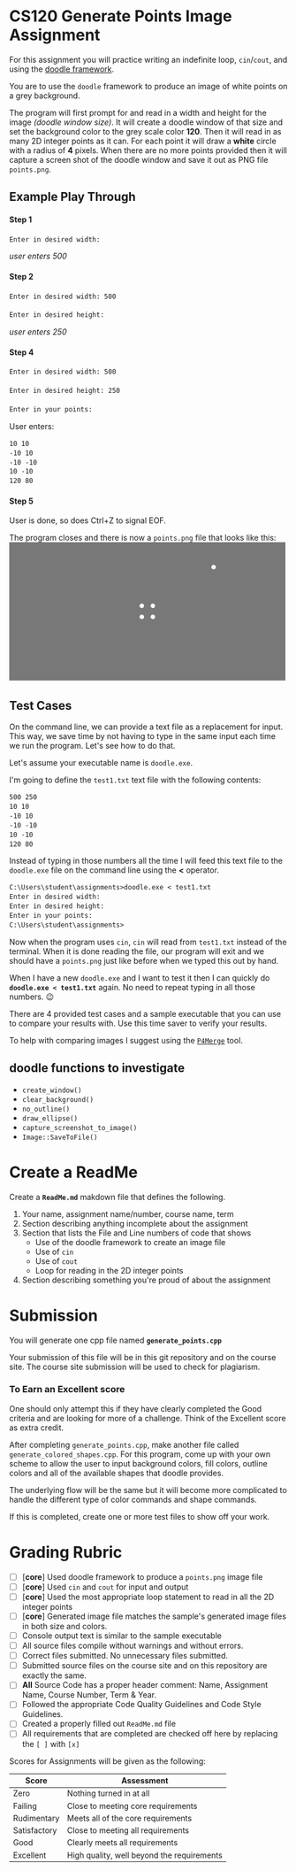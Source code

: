 # CS120 Generate Points Image Assignment

For this assignment you will practice writing an indefinite loop, `cin`/`cout`, and using the [doodle framework](https://faculty.digipen.edu/~rudy.castan/projects/doodle/0.1.0/html/index.html).

You are to use the `doodle` framework to produce an image of white points on a grey background. 

The program will first prompt for and read in a width and height for the image _(doodle window size)_. It will create a doodle window of that size and set the background color to the grey scale color **120**. Then it will read in as many 2D integer points as it can. For each point it will draw a **white** circle with a radius of **4** pixels. When there are no more points provided then it will capture a screen shot of the doodle window and save it out as PNG file `points.png`.

## Example Play Through

#### Step 1

```txt
Enter in desired width: 
```
_user enters 500_

#### Step 2

```txt
Enter in desired width: 500

Enter in desired height: 
```
_user enters 250_

#### Step 4

```txt
Enter in desired width: 500

Enter in desired height: 250

Enter in your points:

```

User enters:
```txt
10 10
-10 10
-10 -10
10 -10
120 80
```
#### Step 5

User is done, so does Ctrl+Z to signal EOF.

The program closes and there is now a `points.png` file that looks like this:![Test 1 Points Image](doc/test1points.png)

## Test Cases

On the command line, we can provide a text file as a replacement for input. This way, we save time by not having to type in the same input each time we run the program. Let's see how to do that.

Let's assume your executable name is `doodle.exe`.

I'm going to define the `test1.txt` text file with the following contents:

~~~txt
500 250
10 10
-10 10
-10 -10
10 -10
120 80
~~~

Instead of typing in those numbers all the time I will feed this text file to the `doodle.exe` file on the command line using the **<** operator.

```txt
C:\Users\student\assignments>doodle.exe < test1.txt
Enter in desired width:
Enter in desired height:
Enter in your points:
C:\Users\student\assignments>
```

Now when the program uses `cin`, `cin` will read from `test1.txt` instead of the terminal. When it is done reading the file, our program will exit and we should have a `points.png` just like before when we typed this out by hand.

When I have a new `doodle.exe` and I want to test it then I can quickly do **`doodle.exe < test1.txt`** again. No need to repeat typing in all those numbers. :wink:

There are 4 provided test cases and a sample executable that you can use to compare your results with. Use this time saver to verify your results.

To help with comparing images I suggest using the [`P4Merge`](https://www.perforce.com/products/helix-apps/merge-diff-tool-p4merge) tool.

## doodle functions to investigate

* `create_window()`
* `clear_background()`
* `no_outline()`
* `draw_ellipse()`
* `capture_screenshot_to_image()`
* `Image::SaveToFile()`

# Create a ReadMe

Create a **`ReadMe.md`** makdown file that defines the following.

1. Your name, assignment name/number, course name, term
2. Section describing anything incomplete about the assignment
3. Section that lists the File and Line numbers of code that shows
    - Use of the doodle framework to create an image file
    - Use of `cin`
    - Use of `cout`
    - Loop for reading in the 2D integer points
4. Section describing something you're proud of about the assignment

# Submission

You will generate one cpp file named **`generate_points.cpp`** 

Your submission of this file will be in this git repository and on the course site. The course site submission will be used to check for plagiarism.

### To Earn an Excellent score

One should only attempt this if they have clearly completed the Good criteria and are looking for more of a challenge. Think of the Excellent score as extra credit.

After completing `generate_points.cpp`, make another file called `generate_colored_shapes.cpp`. For this program, come up with your own scheme to allow the user to input background colors, fill colors, outline colors and all of the available shapes that doodle provides.

The underlying flow will be the same but it will become more complicated to handle the different type of color commands and shape commands.

If this is completed, create one or more test files to show off your work.


# Grading Rubric

- [ ] [**core**] Used doodle framework to produce a `points.png` image file
- [ ] [**core**] Used `cin` and `cout` for input and output
- [ ] [**core**] Used the most appropriate loop statement to read in all the 2D integer points
- [ ] [**core**] Generated image file matches the sample's generated image files in both size and colors.
- [ ] Console output text is similar to the sample executable
- [ ] All source files compile without warnings and without errors.
- [ ] Correct files submitted. No unnecessary files submitted.
- [ ] Submitted source files on the course site and on this repository are exactly the same.
- [ ] **All** Source Code has a proper header comment: Name, Assignment Name, Course Number, Term & Year.
- [ ] Followed the appropriate Code Quality Guidelines and Code Style Guidelines.
- [ ] Created a properly filled out `ReadMe.md` file
- [ ] All requirements that are completed are checked off here by replacing the `[ ]` with `[x]`

Scores for Assignments will be given as the following:

Score        | Assessment
------------ | ----------
Zero         | Nothing turned in at all
Failing      | Close to meeting core requirements
Rudimentary  | Meets all of the core requirements
Satisfactory | Close to meeting all requirements
Good         | Clearly meets all requirements 
Excellent    | High quality, well beyond the requirements

